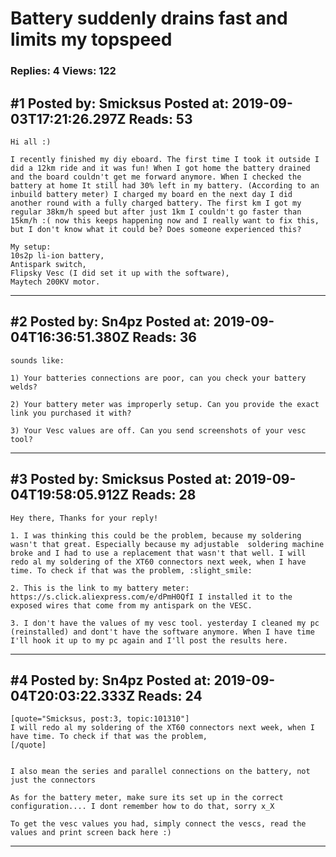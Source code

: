 # Battery suddenly drains fast and limits my topspeed

### Replies: 4 Views: 122

## \#1 Posted by: Smicksus Posted at: 2019-09-03T17:21:26.297Z Reads: 53

```
Hi all :) 

I recently finished my diy eboard. The first time I took it outside I did a 12km ride and it was fun! When I got home the battery drained and the board couldn't get me forward anymore. When I checked the battery at home It still had 30% left in my battery. (According to an inbuild battery meter) I charged my board en the next day I did another round with a fully charged battery. The first km I got my regular 38km/h speed but after just 1km I couldn't go faster than 15km/h :( now this keeps happening now and I really want to fix this, but I don't know what it could be? Does someone experienced this? 

My setup:
10s2p li-ion battery,
Antispark switch,
Flipsky Vesc (I did set it up with the software),
Maytech 200KV motor.
```

---
## \#2 Posted by: Sn4pz Posted at: 2019-09-04T16:36:51.380Z Reads: 36

```
sounds like:

1) Your batteries connections are poor, can you check your battery welds?

2) Your battery meter was improperly setup. Can you provide the exact link you purchased it with?

3) Your Vesc values are off. Can you send screenshots of your vesc tool?
```

---
## \#3 Posted by: Smicksus Posted at: 2019-09-04T19:58:05.912Z Reads: 28

```
Hey there, Thanks for your reply!

1. I was thinking this could be the problem, because my soldering wasn't that great. Especially because my adjustable  soldering machine broke and I had to use a replacement that wasn't that well. I will redo al my soldering of the XT60 connectors next week, when I have time. To check if that was the problem, :slight_smile:

2. This is the link to my battery meter:  https://s.click.aliexpress.com/e/dPmH0QfI I installed it to the exposed wires that come from my antispark on the VESC.

3. I don't have the values of my vesc tool. yesterday I cleaned my pc (reinstalled) and dont't have the software anymore. When I have time I'll hook it up to my pc again and I'll post the results here.
```

---
## \#4 Posted by: Sn4pz Posted at: 2019-09-04T20:03:22.333Z Reads: 24

```
[quote="Smicksus, post:3, topic:101310"]
I will redo al my soldering of the XT60 connectors next week, when I have time. To check if that was the problem,
[/quote]


I also mean the series and parallel connections on the battery, not just the connectors

As for the battery meter, make sure its set up in the correct configuration.... I dont remember how to do that, sorry x_X

To get the vesc values you had, simply connect the vescs, read the values and print screen back here :)
```

---
